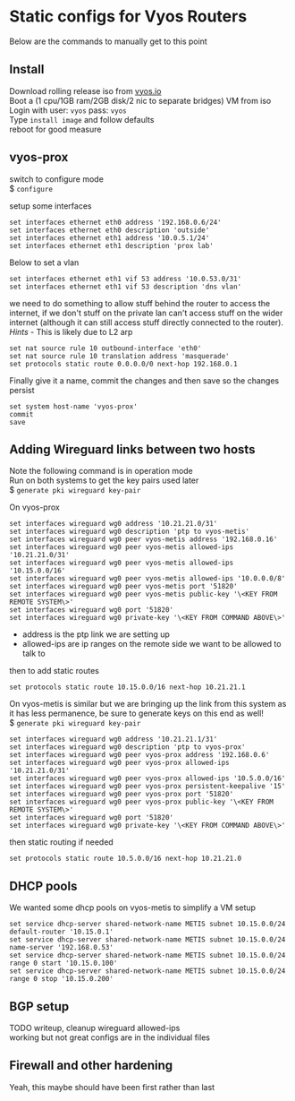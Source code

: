 # Static configs for Vyos Routers

Below are the commands to manually get to this point

## Install

Download rolling release iso from [vyos.io](https://vyos.io/)  
Boot a (1 cpu/1GB ram/2GB disk/2 nic to separate bridges) VM from iso  
Login with user: `vyos` pass: `vyos`  
Type `install image` and follow defaults  
reboot for good measure  

## vyos-prox
switch to configure mode  
$ `configure`

setup some interfaces
```
set interfaces ethernet eth0 address '192.168.0.6/24'
set interfaces ethernet eth0 description 'outside'
set interfaces ethernet eth1 address '10.0.5.1/24'
set interfaces ethernet eth1 description 'prox lab'
```
Below to set a vlan
```
set interfaces ethernet eth1 vif 53 address '10.0.53.0/31'
set interfaces ethernet eth1 vif 53 description 'dns vlan'
```

we need to do something to allow stuff behind the router to access 
the internet, if we don't stuff on the private lan can't access 
stuff on the wider internet (although it can still access stuff directly 
connected to the router). *Hints* - This is likely due to L2 arp
```
set nat source rule 10 outbound-interface 'eth0'
set nat source rule 10 translation address 'masquerade'
set protocols static route 0.0.0.0/0 next-hop 192.168.0.1
```
Finally give it a name, commit the changes and then save so the changes 
persist
```
set system host-name 'vyos-prox'
commit
save
```

## Adding Wireguard links between two hosts

Note the following command is in operation mode  
Run on both systems to get the key pairs used later  
$ `generate pki wireguard key-pair`

On vyos-prox
```
set interfaces wireguard wg0 address '10.21.21.0/31'
set interfaces wireguard wg0 description 'ptp to vyos-metis'
set interfaces wireguard wg0 peer vyos-metis address '192.168.0.16'
set interfaces wireguard wg0 peer vyos-metis allowed-ips '10.21.21.0/31'
set interfaces wireguard wg0 peer vyos-metis allowed-ips '10.15.0.0/16'
set interfaces wireguard wg0 peer vyos-metis allowed-ips '10.0.0.0/8'
set interfaces wireguard wg0 peer vyos-metis port '51820'
set interfaces wireguard wg0 peer vyos-metis public-key '\<KEY FROM REMOTE SYSTEM\>'
set interfaces wireguard wg0 port '51820'
set interfaces wireguard wg0 private-key '\<KEY FROM COMMAND ABOVE\>'
```
- address is the ptp link we are setting up
- allowed-ips are ip ranges on the remote side we want to be allowed to talk to

then to add static routes
```
set protocols static route 10.15.0.0/16 next-hop 10.21.21.1
```

On vyos-metis is similar but we are bringing up the link from this system
as it has less permanence, be sure to generate keys on this end as well!  
$ `generate pki wireguard key-pair`

```
set interfaces wireguard wg0 address '10.21.21.1/31'
set interfaces wireguard wg0 description 'ptp to vyos-prox'
set interfaces wireguard wg0 peer vyos-prox address '192.168.0.6'
set interfaces wireguard wg0 peer vyos-prox allowed-ips '10.21.21.0/31'
set interfaces wireguard wg0 peer vyos-prox allowed-ips '10.5.0.0/16'
set interfaces wireguard wg0 peer vyos-prox persistent-keepalive '15'
set interfaces wireguard wg0 peer vyos-prox port '51820'
set interfaces wireguard wg0 peer vyos-prox public-key '\<KEY FROM REMOTE SYSTEM\>'
set interfaces wireguard wg0 port '51820'
set interfaces wireguard wg0 private-key '\<KEY FROM COMMAND ABOVE\>'
```

then static routing if needed
```
set protocols static route 10.5.0.0/16 next-hop 10.21.21.0
```

## DHCP pools

We wanted some dhcp pools on vyos-metis to simplify a VM setup
```
set service dhcp-server shared-network-name METIS subnet 10.15.0.0/24 default-router '10.15.0.1'
set service dhcp-server shared-network-name METIS subnet 10.15.0.0/24 name-server '192.168.0.53'
set service dhcp-server shared-network-name METIS subnet 10.15.0.0/24 range 0 start '10.15.0.100'
set service dhcp-server shared-network-name METIS subnet 10.15.0.0/24 range 0 stop '10.15.0.200'
```

## BGP setup

TODO writeup, cleanup wireguard allowed-ips  
working but not great configs are in the individual files

## Firewall and other hardening

Yeah, this maybe should have been first rather than last
